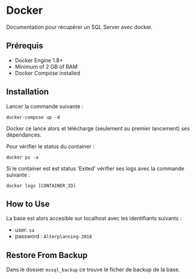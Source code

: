 # Docker

Documentation pour récupérer un SQL Server avec docker.

## Prérequis

- Docker Engine 1.8+ 
- Minimum of 2 GB of RAM
- Docker Compose installed

## Installation

Lancer la commande suivante :

```
docker-compose up -d
```

Docker ce lance alors et télécharge (seulement au premier lancement) ses dépendances.

Pour vérifier le status du container :

```
docker ps -a
```

Si le container est est status 'Exited' vérifier ses logs avec la commande suivante :

```
docker logs [CONTAINER_ID]
```

## How to Use

La base est alors accesible sur localhost avec les identifiants suivants :

- user: `sa`
- password : `Alterplanning-2018`

## Restore From Backup

Dans le dossier `mssql_backup` ce trouve le ficher de backup de la base.